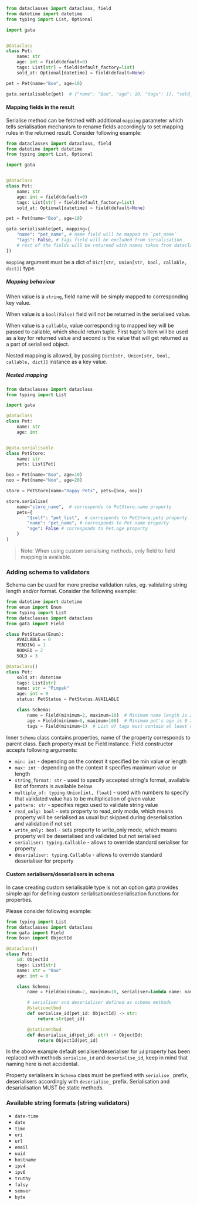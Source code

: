 
```python
from dataclasses import dataclass, field
from datetime import datetime
from typing import List, Optional

import gata


@dataclass
class Pet:
    name: str
    age: int = field(default=0)
    tags: List[str] = field(default_factory=list)
    sold_at: Optional[datetime] = field(default=None)

pet = Pet(name="Boo", age=10)

gata.serialisable(pet)  # {"name": "Boo", "age": 10, "tags": [], "sold_at": None}
```

#### Mapping fields in the result
Serialise method can be fetched with additional `mapping` parameter which tells serialisation mechanism to rename fields
accordingly to set mapping rules in the returned result. Consider following example:

```python
from dataclasses import dataclass, field
from datetime import datetime
from typing import List, Optional

import gata


@dataclass
class Pet:
    name: str
    age: int = field(default=0)
    tags: List[str] = field(default_factory=list)
    sold_at: Optional[datetime] = field(default=None)

pet = Pet(name="Boo", age=10)

gata.serialisable(pet, mapping={
    "name": "pet_name", # name field will be mapped to `pet_name`
    "tags": False, # tags field will be excluded from serialisation
    # rest of the fields will be returned with names taken from dataclass
})
```

`mapping` argument must be a dict of `Dict[str, Union[str, bool, callable, dict]]` type.

##### Mapping behaviour
When value is a `string`, field name will be simply mapped to corresponding key value.

When value is a `bool(False)` field will not be returned in the serialised value.

When value is a `callable`, value corresponding to mapped key will be passed to callable, which should return tuple.
First tuple's item will be used as a key for returned value and second is the value that will get returned as a part of serialised object.

Nested mapping is allowed, by passing `Dict[str, Union[str, bool, callable, dict]]` instance as a key value.

##### Nested mapping
```python
from dataclasses import dataclass
from typing import List

import gata

@dataclass
class Pet:
    name: str
    age: int


@gata.serialisable
class PetStore:
    name: str
    pets: List[Pet]

boo = Pet(name="Boo", age=10)
noo = Pet(name="Noo", age=20)

store = PetStore(name="Happy Pets", pets=[boo, noo])

store.serialise(
    name="store_name",  # corresponds to PetStore.name property
    pets={
        "$self": "pet_list",  # corresponds to PetStore.pets property
        "name": "pet_name", # corresponds to Pet.name property
        "age": False # corresponds to Pet.age property
    }
)
```

> Note: When using custom serialising methods, only field to field mapping is available.


### Adding schema to validators
Schema can be used for more precise validation rules, eg. validating string length and/or format.
Consider the following example:

```python
from datetime import datetime
from enum import Enum
from typing import List
from dataclasses import dataclass
from gata import Field

class PetStatus(Enum):
    AVAILABLE = 0
    PENDING = 1
    BOOKED = 2
    SOLD = 3

@dataclass()
class Pet:
    sold_at: datetime
    tags: List[str]
    name: str = "Pimpek"
    age: int = 0
    status: PetStatus = PetStatus.AVAILABLE

    class Schema:
        name = Field(minimum=2, maximum=10)  # Minimum name length is 2 maximum is 10
        age = Field(minimum=0, maximum=100)  # Minimum pet's age is 0 and maximum is 100
        tags = Field(minimum=1)  # List of tags must contain at least one item
```
Inner `Schema` class contains properties, name of the property corresponds to parent class.
Each property must be Field instance. Field constructor accepts following arguments:

 - `min: int` - depending on the context it specified be min value or length
 - `max: int` - depending on the context it specifies maximum value or length
 - `string_format: str` - used to specify accepted string's format, available list of formats is available below
 - `multiple_of: typing.Union[int, float]` - used with numbers to specify that validated value has to be multiplication of given value
 - `pattern: str` - specifies regex used to validate string value
 - `read_only: bool` - sets property to read_only mode, which means property will be serialised as usual but skipped during deserialisation and validation if not set
 - `write_only: bool` - sets property to write_only mode, which means property will be deserialised and validated but not serialised
 - `serialiser: typing.Callable` - allows to override standard serialiser for property
 - `deserialiser: typing.Callable` - allows to override standard deserialiser for property

#### Custom serialisers/deserialisers in schema

In case creating custom serialisable type is not an option gata provides simple api for defining
custom serialisation/deserialisation functions for properties.

Please consider following example:
```python
from typing import List
from dataclasses import dataclass
from gata import Field
from bson import ObjectId

@dataclass()
class Pet:
    id: ObjectId
    tags: List[str]
    name: str = "Boo"
    age: int = 0

    class Schema:
        name = Field(minimum=2, maximum=10, serialiser=lambda name: name.strip()) # serialiser set directly in Field

        # serialiser and deserialiser defined as schema methods
        @staticmethod
        def serialise_id(pet_id: ObjectId) -> str:
            return str(pet_id)

        @staticmethod
        def deserialise_id(pet_id: str) -> ObjectId:
            return ObjectId(pet_id)
```

In the above example default serialiser/deserialiser for `id` property has been replaced with methods `serialise_id` and
`deserialise_id`, keep in mind that naming here is not accidental.

Property serialisers in `Schema` class must be prefixed with `serialise_` prefix, deserialisers accordingly with `deserialise_` prefix.
Serialisation and desarialisation MUST be static methods.

### Available string formats (string validators)
 - `date-time`
 - `date`
 - `time`
 - `uri`
 - `url`
 - `email`
 - `uuid`
 - `hostname`
 - `ipv4`
 - `ipv6`
 - `truthy`
 - `falsy`
 - `semver`
 - `byte`
